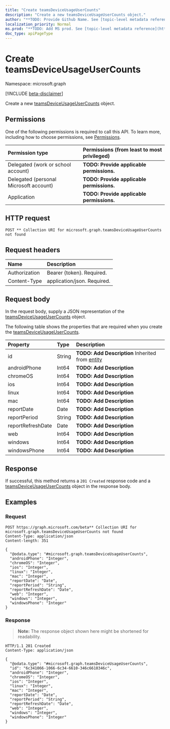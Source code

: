 ```yaml
---
title: "Create teamsDeviceUsageUserCounts"
description: "Create a new teamsDeviceUsageUserCounts object."
author: "**TODO: Provide Github Name. See [topic-level metadata reference](https://msgo.azurewebsites.net/add/document/guidelines/metadata.html#topic-level-metadata)**"
localization_priority: Normal
ms.prod: "**TODO: Add MS prod. See [topic-level metadata reference](https://msgo.azurewebsites.net/add/document/guidelines/metadata.html#topic-level-metadata)**"
doc_type: apiPageType
---
```


# Create teamsDeviceUsageUserCounts
Namespace: microsoft.graph

[!INCLUDE [beta-disclaimer](../../includes/beta-disclaimer.md)]

Create a new [teamsDeviceUsageUserCounts](../resources/teamsdeviceusageusercounts.md) object.

## Permissions
One of the following permissions is required to call this API. To learn more, including how to choose permissions, see [Permissions](/graph/permissions-reference).

|Permission type|Permissions (from least to most privileged)|
|:---|:---|
|Delegated (work or school account)|**TODO: Provide applicable permissions.**|
|Delegated (personal Microsoft account)|**TODO: Provide applicable permissions.**|
|Application|**TODO: Provide applicable permissions.**|

## HTTP request

<!-- {
  "blockType": "ignored"
}
-->
``` http
POST ** Collection URI for microsoft.graph.teamsDeviceUsageUserCounts not found
```

## Request headers
|Name|Description|
|:---|:---|
|Authorization|Bearer {token}. Required.|
|Content-Type|application/json. Required.|

## Request body
In the request body, supply a JSON representation of the [teamsDeviceUsageUserCounts](../resources/teamsdeviceusageusercounts.md) object.

The following table shows the properties that are required when you create the [teamsDeviceUsageUserCounts](../resources/teamsdeviceusageusercounts.md).

|Property|Type|Description|
|:---|:---|:---|
|id|String|**TODO: Add Description** Inherited from [entity](../resources/entity.md)|
|androidPhone|Int64|**TODO: Add Description**|
|chromeOS|Int64|**TODO: Add Description**|
|ios|Int64|**TODO: Add Description**|
|linux|Int64|**TODO: Add Description**|
|mac|Int64|**TODO: Add Description**|
|reportDate|Date|**TODO: Add Description**|
|reportPeriod|String|**TODO: Add Description**|
|reportRefreshDate|Date|**TODO: Add Description**|
|web|Int64|**TODO: Add Description**|
|windows|Int64|**TODO: Add Description**|
|windowsPhone|Int64|**TODO: Add Description**|



## Response

If successful, this method returns a `201 Created` response code and a [teamsDeviceUsageUserCounts](../resources/teamsdeviceusageusercounts.md) object in the response body.

## Examples

### Request
<!-- {
  "blockType": "request",
  "name": "create_teamsdeviceusageusercounts_from_"
}
-->
``` http
POST https://graph.microsoft.com/beta** Collection URI for microsoft.graph.teamsDeviceUsageUserCounts not found
Content-Type: application/json
Content-length: 351

{
  "@odata.type": "#microsoft.graph.teamsDeviceUsageUserCounts",
  "androidPhone": "Integer",
  "chromeOS": "Integer",
  "ios": "Integer",
  "linux": "Integer",
  "mac": "Integer",
  "reportDate": "Date",
  "reportPeriod": "String",
  "reportRefreshDate": "Date",
  "web": "Integer",
  "windows": "Integer",
  "windowsPhone": "Integer"
}
```


### Response
>**Note:** The response object shown here might be shortened for readability.
<!-- {
  "blockType": "response",
  "truncated": true,
  "@odata.type": "microsoft.graph.teamsDeviceUsageUserCounts"
}
-->
``` http
HTTP/1.1 201 Created
Content-Type: application/json

{
  "@odata.type": "#microsoft.graph.teamsDeviceUsageUserCounts",
  "id": "6c341066-1066-6c34-6610-346c6610346c",
  "androidPhone": "Integer",
  "chromeOS": "Integer",
  "ios": "Integer",
  "linux": "Integer",
  "mac": "Integer",
  "reportDate": "Date",
  "reportPeriod": "String",
  "reportRefreshDate": "Date",
  "web": "Integer",
  "windows": "Integer",
  "windowsPhone": "Integer"
}
```

